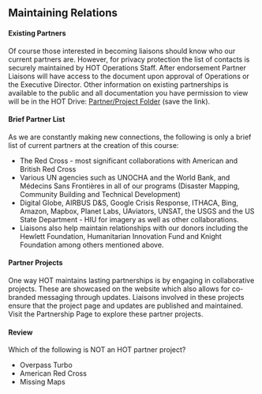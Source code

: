 ## Maintaining Relations

#### Existing Partners

Of course those interested in becoming liaisons should know who our current partners are. However, for privacy protection the list of contacts is securely maintained by HOT Operations Staff. After endorsement Partner Liaisons will have access to the document upon approval of Operations or the Executive Director. Other information on existing partnerships is available to the public and all documentation you have permission to view will be in the HOT Drive: <a target="_blank" href="https://drive.google.com/open?id=0B1EorbpNCZ03flhOQTZKdlU4NHI0TlBzb1RjZHB1UzA4TmJ0NkZfNDR1SUdUVUVMT05JVTg">Partner/Project Folder</a> (save the link).

#### Brief Partner List
As we are constantly making new connections, the following is only a brief list of current partners at the creation of this course:
* The Red Cross - most significant collaborations with American and British Red Cross
* Various UN agencies such as UNOCHA and the World Bank, and Médecins Sans Frontières in all of our programs (Disaster Mapping, Community Building and Technical Development)
* Digital Globe, AIRBUS D&S, Google Crisis Response, ITHACA, Bing, Amazon, Mapbox, Planet Labs, UAviators, UNSAT, the USGS and the US State Department - HIU for imagery as well as other collaborations.
* Liaisons also help maintain relationships with our donors including the Hewlett Foundation, Humanitarian Innovation Fund and Knight Foundation among others mentioned above.

#### Partner Projects
One way HOT maintains lasting partnerships is by engaging in collaborative projects. These are showcased on the website which also allows for co-branded messaging through updates. Liaisons involved in these projects ensure that the project page and updates are published and maintained. Visit the Partnership Page to explore these partner projects.

#### Review

Which of the following is NOT an HOT partner project?
* Overpass Turbo
* American Red Cross
* Missing Maps